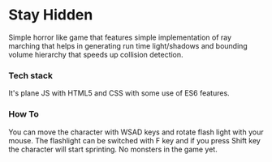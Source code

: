 # Stay Hidden
Simple horror like game that features simple implementation of ray marching that helps in generating run time light/shadows and bounding volume hierarchy that speeds up collision detection.

### Tech stack
It's plane JS with HTML5 and CSS with some use of ES6 features.

### How To
You can move the character with WSAD keys and rotate flash light with your mouse. The flashlight can be switched with F key and if you press Shift key the character will start sprinting. No monsters in the game yet.
